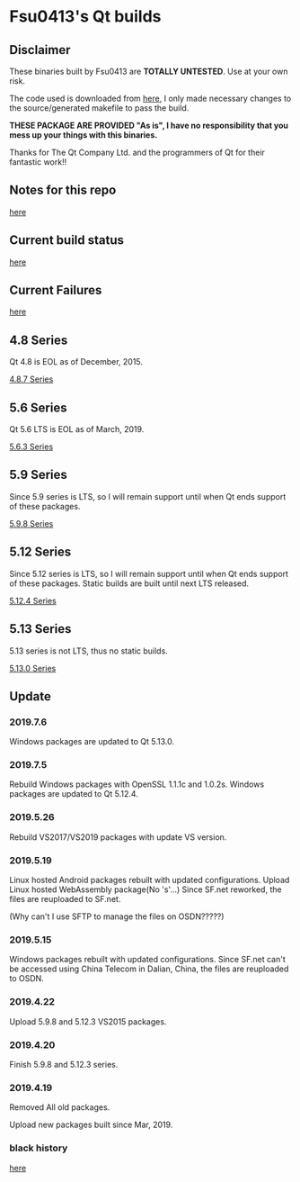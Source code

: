 # Fsu0413's Qt builds

## Disclaimer

These binaries built by Fsu0413 are __TOTALLY UNTESTED__. Use at your own risk.

The code used is downloaded from [here](http://download.qt.io), I only made necessary changes to the source/generated makefile to pass the build.

__THESE PACKAGE ARE PROVIDED "As is", I have no responsibility that you mess up your things with this binaries.__

Thanks for The Qt Company Ltd. and the programmers of Qt for their fantastic work!!

## Notes for this repo

[here](notes.md)

## Current build status

[here](status.md)

## Current Failures

[here](failures.md)

## 4.8 Series
Qt 4.8 is EOL as of December, 2015.

[4.8.7 Series](4.8.7-series.md)

## 5.6 Series
Qt 5.6 LTS is EOL as of March, 2019.

[5.6.3 Series](5.6.3-series.md)

## 5.9 Series
Since 5.9 series is LTS, so I will remain support until when Qt ends support of these packages.

[5.9.8 Series](5.9.8-series.md)

## 5.12 Series
Since 5.12 series is LTS, so I will remain support until when Qt ends support of these packages.
Static builds are built until next LTS released.

[5.12.4 Series](5.12.4-series.md)

## 5.13 Series
5.13 series is not LTS, thus no static builds.

[5.13.0 Series](5.13.0-series.md)

## Update

### 2019.7.6
Windows packages are updated to Qt 5.13.0.

### 2019.7.5
Rebuild Windows packages with OpenSSL 1.1.1c and 1.0.2s.
Windows packages are updated to Qt 5.12.4.

### 2019.5.26
Rebuild VS2017/VS2019 packages with update VS version.

### 2019.5.19
Linux hosted Android packages rebuilt with updated configurations.
Upload Linux hosted WebAssembly package(No 's'...)
Since SF.net reworked, the files are reuploaded to SF.net.

(Why can't I use SFTP to manage the files on OSDN?????)

### 2019.5.15
Windows packages rebuilt with updated configurations.
Since SF.net can't be accessed using China Telecom in Dalian, China, the files are reuploaded to OSDN.

### 2019.4.22
Upload 5.9.8 and 5.12.3 VS2015 packages.

### 2019.4.20
Finish 5.9.8 and 5.12.3 series.

### 2019.4.19
Removed All old packages.

Upload new packages built since Mar, 2019.

### black history
[here](black_history.md)
